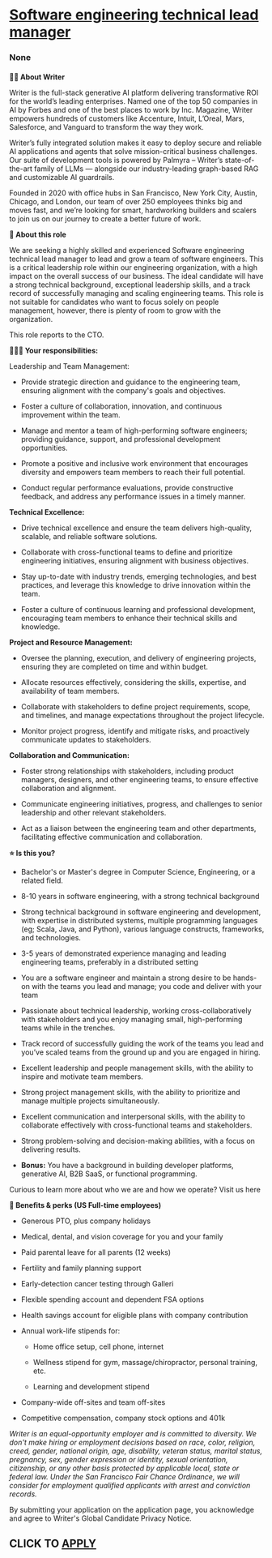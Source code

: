 # [Software engineering technical lead manager](https://www.remotewlb.com/apply/software-engineering-technical-lead-manager-141325)  
### None  
####  

**✍🏽 About Writer**

Writer is the full-stack generative AI platform delivering transformative ROI for the world’s leading enterprises. Named one of the top 50 companies in AI by Forbes and one of the best places to work by Inc. Magazine, Writer empowers hundreds of customers like Accenture, Intuit, L’Oreal, Mars, Salesforce, and Vanguard to transform the way they work.

Writer’s fully integrated solution makes it easy to deploy secure and reliable AI applications and agents that solve mission-critical business challenges. Our suite of development tools is powered by Palmyra – Writer’s state-of-the-art family of LLMs — alongside our industry-leading graph-based RAG and customizable AI guardrails.

Founded in 2020 with office hubs in San Francisco, New York City, Austin, Chicago, and London, our team of over 250 employees thinks big and moves fast, and we’re looking for smart, hardworking builders and scalers to join us on our journey to create a better future of work.

**📐 About this role**

We are seeking a highly skilled and experienced Software engineering technical lead manager to lead and grow a team of software engineers. This is a critical leadership role within our engineering organization, with a high impact on the overall success of our business. The ideal candidate will have a strong technical background, exceptional leadership skills, and a track record of successfully managing and scaling engineering teams. This role is not suitable for candidates who want to focus solely on people management, however, there is plenty of room to grow with the organization.

This role reports to the CTO.

 **🦸🏻‍♀️ Your responsibilities:**

Leadership and Team Management:

  * Provide strategic direction and guidance to the engineering team, ensuring alignment with the company's goals and objectives.

  * Foster a culture of collaboration, innovation, and continuous improvement within the team.

  * Manage and mentor a team of high-performing software engineers; providing guidance, support, and professional development opportunities.

  * Promote a positive and inclusive work environment that encourages diversity and empowers team members to reach their full potential.

  * Conduct regular performance evaluations, provide constructive feedback, and address any performance issues in a timely manner.

 **Technical Excellence:**

  * Drive technical excellence and ensure the team delivers high-quality, scalable, and reliable software solutions.

  * Collaborate with cross-functional teams to define and prioritize engineering initiatives, ensuring alignment with business objectives.

  * Stay up-to-date with industry trends, emerging technologies, and best practices, and leverage this knowledge to drive innovation within the team.

  * Foster a culture of continuous learning and professional development, encouraging team members to enhance their technical skills and knowledge.

 **Project and Resource Management:**

  * Oversee the planning, execution, and delivery of engineering projects, ensuring they are completed on time and within budget.

  * Allocate resources effectively, considering the skills, expertise, and availability of team members.

  * Collaborate with stakeholders to define project requirements, scope, and timelines, and manage expectations throughout the project lifecycle.

  * Monitor project progress, identify and mitigate risks, and proactively communicate updates to stakeholders.

 **Collaboration and Communication:**

  * Foster strong relationships with stakeholders, including product managers, designers, and other engineering teams, to ensure effective collaboration and alignment.

  * Communicate engineering initiatives, progress, and challenges to senior leadership and other relevant stakeholders.

  * Act as a liaison between the engineering team and other departments, facilitating effective communication and collaboration.

 **⭐️ Is this you?**

  * Bachelor's or Master's degree in Computer Science, Engineering, or a related field.

  * 8-10 years in software engineering, with a strong technical background

  * Strong technical background in software engineering and development, with expertise in distributed systems, multiple programming languages (eg; Scala, Java, and Python), various language constructs, frameworks, and technologies.

  * 3-5 years of demonstrated experience managing and leading engineering teams, preferably in a distributed setting

  * You are a software engineer and maintain a strong desire to be hands-on with the teams you lead and manage; you code and deliver with your team

  * Passionate about technical leadership, working cross-collaboratively with stakeholders and you enjoy managing small, high-performing teams while in the trenches. 

  * Track record of successfully guiding the work of the teams you lead and you’ve scaled teams from the ground up and you are engaged in hiring.

  * Excellent leadership and people management skills, with the ability to inspire and motivate team members.

  * Strong project management skills, with the ability to prioritize and manage multiple projects simultaneously.

  * Excellent communication and interpersonal skills, with the ability to collaborate effectively with cross-functional teams and stakeholders.

  * Strong problem-solving and decision-making abilities, with a focus on delivering results.

  *  **Bonus:** You have a background in building developer platforms, generative AI, B2B SaaS, or functional programming.

  

Curious to learn more about who we are and how we operate? Visit us here

 **🍩 Benefits & perks (US Full-time employees)**

  * Generous PTO, plus company holidays

  * Medical, dental, and vision coverage for you and your family

  * Paid parental leave for all parents (12 weeks)

  * Fertility and family planning support

  * Early-detection cancer testing through Galleri

  * Flexible spending account and dependent FSA options

  * Health savings account for eligible plans with company contribution

  * Annual work-life stipends for:

    * Home office setup, cell phone, internet

    * Wellness stipend for gym, massage/chiropractor, personal training, etc.

    * Learning and development stipend

  * Company-wide off-sites and team off-sites

  * Competitive compensation, company stock options and 401k

 _Writer is an equal-opportunity employer and is committed to diversity. We don't make hiring or employment decisions based on race, color, religion, creed, gender, national origin, age, disability, veteran status, marital status, pregnancy, sex, gender expression or identity, sexual orientation, citizenship, or any other basis protected by applicable local, state or federal law. Under the San Francisco Fair Chance Ordinance, we will consider for employment qualified applicants with arrest and conviction records._

By submitting your application on the application page, you acknowledge and agree to Writer's Global Candidate Privacy Notice.

  
## CLICK TO [APPLY](https://www.remotewlb.com/apply/software-engineering-technical-lead-manager-141325)

